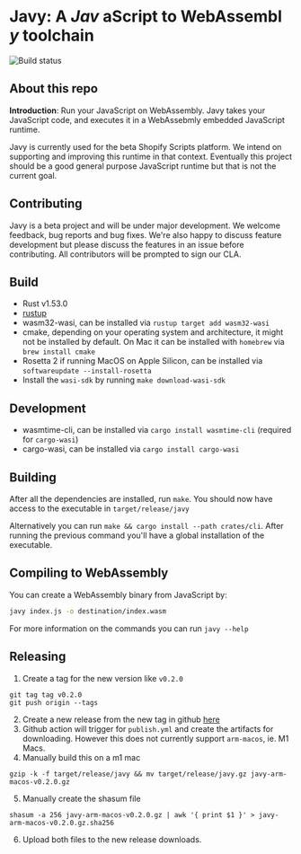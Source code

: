 # Javy: A _Jav_ aScript to WebAssembl _y_  toolchain

![Build status](https://github.com/Shopify/javy/actions/workflows/ci.yml/badge.svg?branch=main)

## About this repo

**Introduction**: Run your JavaScript on WebAssembly. Javy takes your JavaScript code, and executes it in a WebAssebmly embedded JavaScript runtime.

Javy is currently used for the beta Shopify Scripts platform. We intend on supporting and improving this runtime in that context. Eventually this project should be a good general purpose JavaScript runtime but that is not the current goal.

## Contributing

Javy is a beta project and will be under major development. We welcome feedback, bug reports and bug fixes. We're also happy to discuss feature development but please discuss the features in an issue before contributing. All contributors will be prompted to sign our CLA.

## Build

- Rust v1.53.0
- [rustup](https://rustup.rs/)
- wasm32-wasi, can be installed via `rustup target add wasm32-wasi`
- cmake, depending on your operating system and architecture, it might not be
  installed by default. On Mac it can be installed with `homebrew` via `brew
  install cmake`
- Rosetta 2 if running MacOS on Apple Silicon, can be installed via
  `softwareupdate --install-rosetta`
- Install the `wasi-sdk` by running `make download-wasi-sdk`

## Development

- wasmtime-cli, can be installed via `cargo install wasmtime-cli` (required for
  `cargo-wasi`)
- cargo-wasi, can be installed via `cargo install cargo-wasi`

## Building

After all the dependencies are installed, run `make`. You
should now have access to the executable in `target/release/javy`

Alternatively you can run `make && cargo install --path crates/cli`.
After running the previous command you'll have a global installation of the
executable.

## Compiling to WebAssembly

You can create a WebAssembly binary from JavaScript by:

```bash
javy index.js -o destination/index.wasm
```

For more information on the commands you can run `javy --help`

## Releasing

1. Create a tag for the new version like `v0.2.0`
```
git tag tag v0.2.0
git push origin --tags
```
2. Create a new release from the new tag in github [here](https://github.com/Shopify/javy/releases/new)
3. Github action will trigger for `publish.yml` and create the artifacts for downloading. However this does not currently support `arm-macos`, ie. M1 Macs.
4. Manually build this on a m1 mac 

```
gzip -k -f target/release/javy && mv target/release/javy.gz javy-arm-macos-v0.2.0.gz

```
5. Manually create the shasum file
```
shasum -a 256 javy-arm-macos-v0.2.0.gz | awk '{ print $1 }' > javy-arm-macos-v0.2.0.gz.sha256
```
6. Upload both files to the new release downloads.
